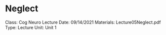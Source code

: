 # Neglect

Class: Cog Neuro
Lecture Date: 09/14/2021
Materials: Lecture05Neglect.pdf
Type: Lecture
Unit: Unit 1